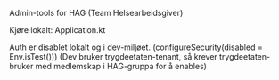 Admin-tools for HAG (Team Helsearbeidsgiver)

Kjøre lokalt: 
Application.kt

Auth er disablet lokalt og i dev-miljøet. (configureSecurity(disabled = Env.isTest()))
(Dev bruker trygdeetaten-tenant, så krever trygdeetaten-bruker med medlemskap i HAG-gruppa for å enables)
